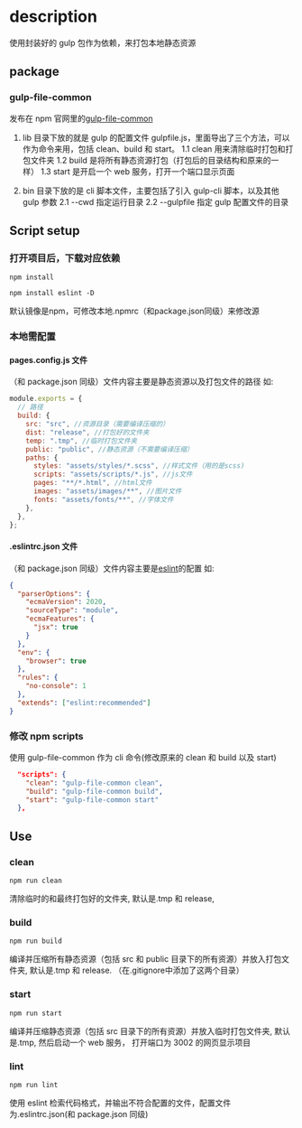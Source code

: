 # description

使用封装好的 gulp 包作为依赖，来打包本地静态资源

## package

### gulp-file-common

发布在 npm 官网里的[gulp-file-common](https://www.npmjs.com/package/gulp-file-common)

1. lib 目录下放的就是 gulp 的配置文件 gulpfile.js，里面导出了三个方法，可以作为命令来用，包括
   clean、build 和 start。
   1.1 clean 用来清除临时打包和打包文件夹
   1.2 build 是将所有静态资源打包（打包后的目录结构和原来的一样）
   1.3 start 是开启一个 web 服务，打开一个端口显示页面

2. bin 目录下放的是 cli 脚本文件，主要包括了引入 gulp-cli 脚本，以及其他 gulp 参数
   2.1 --cwd 指定运行目录
   2.2 --gulpfile 指定 gulp 配置文件的目录

## Script setup

### 打开项目后，下载对应依赖

```shell
npm install

npm install eslint -D
```

默认镜像是npm，可修改本地.npmrc（和package.json同级）来修改源

### 本地需配置

#### pages.config.js 文件

（和 package.json 同级）文件内容主要是静态资源以及打包文件的路径
如:

```js
module.exports = {
  // 路径
  build: {
    src: "src", //资源目录（需要编译压缩的）
    dist: "release", //打包好的文件夹
    temp: ".tmp", //临时打包文件夹
    public: "public", //静态资源（不需要编译压缩）
    paths: {
      styles: "assets/styles/*.scss", //样式文件（用的是scss)
      scripts: "assets/scripts/*.js", //js文件
      pages: "**/*.html", //html文件
      images: "assets/images/**", //图片文件
      fonts: "assets/fonts/**", //字体文件
    },
  },
};
```

#### .eslintrc.json 文件

（和 package.json 同级）文件内容主要是[eslint](https://eslint.org/)的配置
如:

```json
{
  "parserOptions": {
    "ecmaVersion": 2020,
    "sourceType": "module",
    "ecmaFeatures": {
      "jsx": true
    }
  },
  "env": {
    "browser": true
  },
  "rules": {
    "no-console": 1
  },
  "extends": ["eslint:recommended"]
}
```

### 修改 npm scripts

使用 gulp-file-common 作为 cli 命令(修改原来的 clean 和 build 以及 start)

```json
  "scripts": {
    "clean": "gulp-file-common clean",
    "build": "gulp-file-common build",
    "start": "gulp-file-common start"
  },
```

## Use

### clean

```shell
npm run clean
```

清除临时的和最终打包好的文件夹, 默认是.tmp 和 release,

### build

```shell
npm run build
```

编译并压缩所有静态资源（包括 src 和 public 目录下的所有资源）并放入打包文件夹, 默认是.tmp 和 release.
（在.gitignore中添加了这两个目录）

### start

```shell
npm run start
```

编译并压缩静态资源（包括 src 目录下的所有资源）并放入临时打包文件夹, 默认是.tmp, 然后启动一个 web 服务，
打开端口为 3002 的网页显示项目

### lint

```shell
npm run lint
```

使用 eslint 检索代码格式，并输出不符合配置的文件，配置文件为.eslintrc.json(和 package.json 同级)
